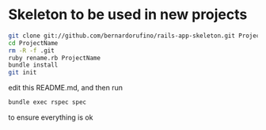 # Skeleton to be used in new projects```bashgit clone git://github.com/bernardorufino/rails-app-skeleton.git ProjectNamecd ProjectNamerm -R -f .gitruby rename.rb ProjectNamebundle installgit init```edit this README.md, and then run```bashbundle exec rspec spec```to ensure everything is ok